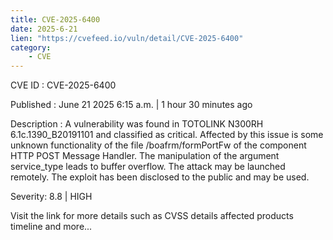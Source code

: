 ```yaml
---
title: CVE-2025-6400
date: 2025-6-21
lien: "https://cvefeed.io/vuln/detail/CVE-2025-6400"
category:
    - CVE
---
```


CVE ID : CVE-2025-6400

Published :  June 21
2025
6:15 a.m. | 1 hour
30 minutes ago

Description : A vulnerability was found in TOTOLINK N300RH 6.1c.1390_B20191101 and classified as critical. Affected by this issue is some unknown functionality of the file /boafrm/formPortFw of the component HTTP POST Message Handler. The manipulation of the argument service_type leads to buffer overflow. The attack may be launched remotely. The exploit has been disclosed to the public and may be used.

Severity: 8.8 | HIGH

Visit the link for more details
such as CVSS details
affected products
timeline
and more...

